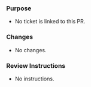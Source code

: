 ### Purpose
<!-- Please explain the purpose of this PR and include links to any ticket that it fixes: -->

- No ticket is linked to this PR.

### Changes
<!-- Please list out what major changes were made in this PR to address the issue: -->

- No changes.

### Review Instructions
<!-- Please provide instructions about how should a reviewer test/verify the changes in this PR: -->

- No instructions.
